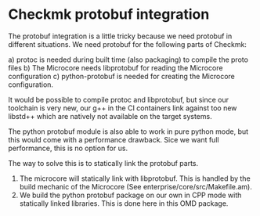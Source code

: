 Checkmk protobuf integration
============================

The protobuf integration is a little tricky because we need protobuf in
different situations. We need protobuf for the following parts of Checkmk:

a) protoc is needed during built time (also packaging) to compile the proto files
b) The Microcore needs libprotobuf for reading the Microcore configuration
c) python-protobuf is needed for creating the Microcore configuration.

It would be possible to compile protoc and libprotobuf, but since our toolchain
is very new, our g++ in the CI containers link against too new libstd++ which
are natively not available on the target systems.

The python protobuf module is also able to work in pure python mode, but this
would come with a performance drawback. Sice we want full performance, this is
no option for us.

The way to solve this is to statically link the protobuf parts.

1. The microcore will statically link with libprotobuf. This is handled by the
   build mechanic of the Microcore (See enterprise/core/src/Makefile.am).
2. We build the python protobuf package on our own in CPP mode with statically
   linked libraries. This is done here in this OMD package.
